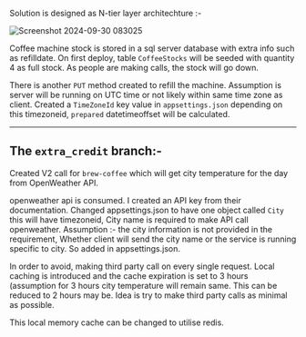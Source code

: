 Solution is designed as N-tier layer architechture :-

![Screenshot 2024-09-30 083025](https://github.com/user-attachments/assets/2cc711c4-922a-4ba7-b927-70a5adcf9f2b)


Coffee machine stock is stored in a sql server database with extra info such as refilldate. On first deploy, table `CoffeeStocks` will be seeded with quantity 4 as full stock.
As people are making calls, the stock will go down. 

There is another `PUT` method created to refill the machine.
Assumption is server will be running on UTC time or not likely within same time zone as client. Created a `TimeZoneId` key value in `appsettings.json` depending on this timezoneid, 
`prepared` datetimeoffset will be calculated.

-------------------------------------

The `extra_credit` branch:- 
--------------------------------------
Created V2 call for `brew-coffee` which will get city temperature for the day from OpenWeather API.

openweather api is consumed. I created an API key from their documentation. Changed appsettings.json to have one object called `City` this will have timezoneid, City name is required to make API call openweather. Assumption :- the city information is not provided in the requirement, Whether client will send the city name or the service is running specific to city. 
So added in appsettings.json.

In order to avoid, making third party call on every single request. Local caching is introduced and the cache expiration is set to 3 hours (assumption for 3 hours city temperature will remain same.
This can be reduced to 2 hours may be. Idea is try to make third party calls as minimal as possible.

This local memory cache can be changed to utilise redis.
